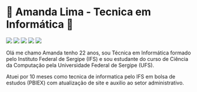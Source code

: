 # 🍃 Amanda Lima - Tecnica em Informática 🍃
	
[<img src="https://img.shields.io/badge/instagram-%23E4405F.svg?&style=for-the-badge&logo=instagram&logoColor=white" />](https://instagram.com/apandalima)
[<img src="https://img.shields.io/badge/linkedin-%230077B5.svg?&style=for-the-badge&logo=linkedin&logoColor=white" />](https://www.linkedin.com/in/apandalima/)
[<img src="https://img.shields.io/badge/apandalima%237974-7289DA?style=for-the-badge&logo=discord&logoColor=white" />](https://discord.com)
[<img src="https://img.shields.io/badge/twitter-%231DA1F2.svg?&style=for-the-badge&logo=twitter&logoColor=white" />](https://twitter/apandalima)
[<img src="https://img.shields.io/badge/spotify-%231ED760.svg?&style=for-the-badge&logo=spotify&logoColor=white" />](https://open.spotify.com/user/vitoriasemacento)

Olá me chamo Amanda tenho 22 anos, sou Técnica em Informática formado pelo Instituto Federal de Sergipe (IFS) e sou estudante do curso de Ciência da Computação pela Universidade Federal de Sergipe (UFS). 

Atuei por 10 meses como tecnica de informatica pelo IFS em bolsa de estudos (PBIEX) com atualização de site e auxilio ao setor administrativo. 
	
 <!--  <div  align="center">
  <a href="https://github.com/apandalima">
  <img height="200em" src="https://github-readme-stats.vercel.app/api?username=apandalima&show_icons=true&theme=dracula&line_height=27"/> -->
<!--  <img height="150em" src="https://github-readme-stats.vercel.app/api/top-langs/?username=apandalima&layout=compact&langs_count=7&theme=dracula&line_height=27"/>  -->
	  
	  
<!--  	  <img height="150em" src="https://github-readme-stats.vercel.app/api/top-langs/?username=apandalima&hide=html,css&theme="/> -->
<!-- 	  <img  height="170em" src="https://github-readme-stats.vercel.app/api/top-langs/?username=apandalima&layout=compact&theme=dracula&line_height=27"/> -->
	  
 <!-- </div>

 <div align="center">
 
  ![snake gif](https://github.com/apandalima/apandalima/blob/output/github-contribution-grid-snake.svg) 
 
  
</div> -->

</p>
